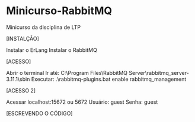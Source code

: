 # Minicurso-RabbitMQ
 Minicurso da disciplina de LTP

[INSTALÇÃO]

Instalar o ErLang
Instalar o RabbitMQ


[ACESSO]

Abrir o terminal
Ir até: C:\Program Files\RabbitMQ Server\rabbitmq_server-3.11.1\sbin
Executar: .\rabbitmq-plugins.bat enable rabbitmq_management

[ACESSO 2]

Acessar localhost:15672 ou 5672
Usuário: guest
Senha: guest

[ESCREVENDO O CÓDIGO]
